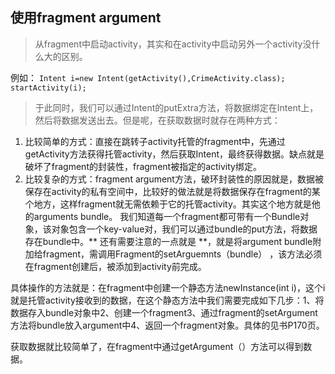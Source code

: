 ## 使用fragment argument
> 从fragment中启动activity，其实和在activity中启动另外一个activity没什么大的区别。

例如：
    `Intent i=new Intent(getActivity(),CrimeActivity.class);
	startActivity(i);`

> 于此同时，我们可以通过Intent的putExtra方法，将数据绑定在Intent上，然后将数据发送出去。但是呢，在获取数据时就存在两种方式：

1. 比较简单的方式：直接在跳转子activity托管的fragment中，先通过getActivity方法获得托管activity，然后获取Intent，最终获得数据。缺点就是破坏了fragment的封装性，fragment被指定的activity绑定。
2. 比较复杂的方式：fragment argument方法，破环封装性的原因就是，数据被保存在activity的私有空间中，比较好的做法就是将数据保存在fragment的某个地方，这样fragment就无需依赖于它的托管activity。其实这个地方就是他的arguments bundle。
我们知道每一个fragment都可带有一个Bundle对象，该对象包含一个key-value对，我们可以通过bundle的put方法，将数据存在bundle中。** 还有需要注意的一点就是 **，就是将argument bundle附加给fragment，需调用Fragment的setArguemnts（bundle）
，该方法必须在fragment创建后，被添加到activity前完成。

具体操作的方法就是：在fragment中创建一个静态方法newInstance(int i)，这个i就是托管activity接收到的数据，在这个静态方法中我们需要完成如下几步：1、将数据存入bundle对象中2、创建一个fragment3、通过fragment的setArgument方法将bundle放入argument中4、返回一个fragment对象。具体的见书P170页。

获取数据就比较简单了，在fragment中通过getArgument（）方法可以得到数据。 


    